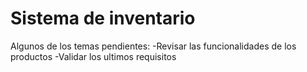 # Sistema de inventario 

Algunos de los temas pendientes: 
    -Revisar las funcionalidades de los productos 
    -Validar los ultimos requisitos 